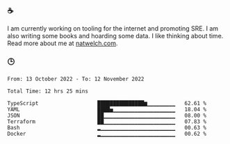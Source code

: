 ### ☕

I am currently working on tooling for the internet and promoting SRE. I am also writing some books and hoarding some data. I like thinking about time. Read more about me at [natwelch.com](https://natwelch.com).

### 🕒

<!--START_SECTION:waka-->

```text
From: 13 October 2022 - To: 12 November 2022

Total Time: 12 hrs 25 mins

TypeScript                   ███████████████▆▁▁▁▁▁▁▁▁▁   62.61 %
YAML                         ████▅▁▁▁▁▁▁▁▁▁▁▁▁▁▁▁▁▁▁▁▁   18.04 %
JSON                         ██▁▁▁▁▁▁▁▁▁▁▁▁▁▁▁▁▁▁▁▁▁▁▁   08.00 %
Terraform                    ██▁▁▁▁▁▁▁▁▁▁▁▁▁▁▁▁▁▁▁▁▁▁▁   07.83 %
Bash                         ▂▁▁▁▁▁▁▁▁▁▁▁▁▁▁▁▁▁▁▁▁▁▁▁▁   00.63 %
Docker                       ▂▁▁▁▁▁▁▁▁▁▁▁▁▁▁▁▁▁▁▁▁▁▁▁▁   00.62 %
```

<!--END_SECTION:waka-->
